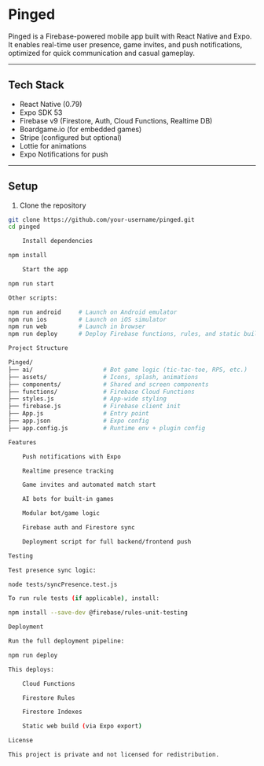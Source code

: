 # Pinged

Pinged is a Firebase-powered mobile app built with React Native and Expo. It enables real-time user presence, game invites, and push notifications, optimized for quick communication and casual gameplay.

---

## Tech Stack

- React Native (0.79)
- Expo SDK 53
- Firebase v9 (Firestore, Auth, Cloud Functions, Realtime DB)
- Boardgame.io (for embedded games)
- Stripe (configured but optional)
- Lottie for animations
- Expo Notifications for push

---

## Setup

1. Clone the repository

```bash
git clone https://github.com/your-username/pinged.git
cd pinged

    Install dependencies

npm install

    Start the app

npm run start

Other scripts:

npm run android     # Launch on Android emulator
npm run ios         # Launch on iOS simulator
npm run web         # Launch in browser
npm run deploy      # Deploy Firebase functions, rules, and static build

Project Structure

Pinged/
├── ai/                    # Bot game logic (tic-tac-toe, RPS, etc.)
├── assets/                # Icons, splash, animations
├── components/            # Shared and screen components
├── functions/             # Firebase Cloud Functions
├── styles.js              # App-wide styling
├── firebase.js            # Firebase client init
├── App.js                 # Entry point
├── app.json               # Expo config
├── app.config.js          # Runtime env + plugin config

Features

    Push notifications with Expo

    Realtime presence tracking

    Game invites and automated match start

    AI bots for built-in games

    Modular bot/game logic

    Firebase auth and Firestore sync

    Deployment script for full backend/frontend push

Testing

Test presence sync logic:

node tests/syncPresence.test.js

To run rule tests (if applicable), install:

npm install --save-dev @firebase/rules-unit-testing

Deployment

Run the full deployment pipeline:

npm run deploy

This deploys:

    Cloud Functions

    Firestore Rules

    Firestore Indexes

    Static web build (via Expo export)

License

This project is private and not licensed for redistribution.
